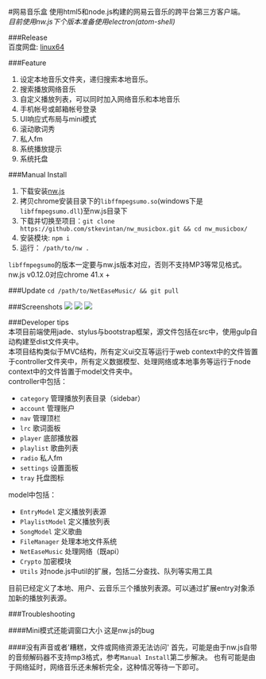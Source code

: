 #网易音乐盒 
使用html5和node.js构建的网易云音乐的跨平台第三方客户端。   
*目前使用nw.js下个版本准备使用electron(atom-shell)*
 
###Release    
百度网盘: [linux64](http://pan.baidu.com/s/1mgrIGVQ)  

###Feature  
1. 设定本地音乐文件夹，递归搜索本地音乐。  
2. 搜索播放网络音乐  
3. 自定义播放列表，可以同时加入网络音乐和本地音乐  
4. 手机帐号或邮箱帐号登录  
5. UI响应式布局与mini模式    
6. 滚动歌词秀    
7. 私人fm  
8. 系统播放提示  
9. 系统托盘    


###Manual Install  
1. 下载安装[nw.js](https://github.com/nwjs/nw.js)
2. 拷贝chrome安装目录下的`libffmpegsumo.so`(windows下是`libffmpegsumo.dll`)至nw.js目录下  
3. 下载并切换至项目：`git clone https://github.com/stkevintan/nw_musicbox.git && cd nw_musicbox/`  
4. 安装模块: `npm i`
5. 运行： `/path/to/nw .`   

`libffmpegsumo`的版本一定要与nw.js版本对应，否则不支持MP3等常见格式。nw.js v0.12.0对应chrome 41.x +


###Update
`cd /path/to/NetEaseMusic/ && git pull`  

###Screenshots
<img src="http://7xiyak.com1.z0.glb.clouddn.com/s59.png"/>
<img src="http://7xiyak.com1.z0.glb.clouddn.com/s60.png"/>
<img src="http://7xiyak.com1.z0.glb.clouddn.com/s52.png"/>

###Developer tips  
本项目前端使用jade、stylus与bootstrap框架，源文件包括在src中，使用gulp自动构建至dist文件夹中。  
本项目结构类似于MVC结构，所有定义ui交互等运行于web context中的文件皆置于controller文件夹中，所有定义数据模型、处理网络或本地事务等运行于node context中的文件皆置于model文件夹中。  
controller中包括：   
- `category` 管理播放列表目录（sidebar）
- `account`  管理账户
- `nav`  管理顶栏
- `lrc`  歌词面板
- `player`  底部播放器
- `playlist` 歌曲列表
- `radio` 私人fm
- `settings` 设置面板
- `tray` 托盘图标

model中包括：   
- `EntryModel` 定义播放列表源
- `PlaylistModel` 定义播放列表
- `SongModel` 定义歌曲
- `FileManager` 处理本地文件系统
- `NetEaseMusic` 处理网络（既api）
- `Crypto` 加密模块
- `Utils` 对node.js中util的扩展，包括二分查找、队列等实用工具

目前已经定义了本地、用户、云音乐三个播放列表源。可以通过扩展entry对象添加新的播放列表源。

###Troubleshooting

####Mini模式还能调窗口大小
这是nw.js的bug

####没有声音或者'糟糕，文件或网络资源无法访问'
首先，可能是由于nw.js自带的音频解码器不支持mp3格式，参考`Manual Install`第二步解决。
也有可能是由于网络延时，网络音乐还未解析完全，这种情况等待一下即可。

